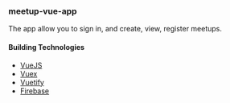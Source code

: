 ### meetup-vue-app

The app allow you to sign in, and create, view, register meetups. 

#### Building Technologies

- [VueJS](https://vuejs.org/)
- [Vuex](https://vuex.vuejs.org/)
- [Vuetify](https://vuetifyjs.com/en/)
- [Firebase](https://console.firebase.google.com/)